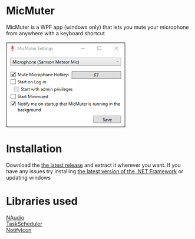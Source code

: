 # MicMuter
MicMuter is a WPF app (windows only) that lets you mute your microphone from anywhere with a keyboard shortcut<br/><br/>
![alt text](https://github.com/cyberrex5/MicMuter/blob/main/screenshots/scr1.png?raw=true)

# Installation
Download the [the latest release](https://github.com/cyberrex5/MicMuter/releases/latest) and extract it wherever you want.
If you have any issues try installing [the latest version of the .NET Framework](https://dotnet.microsoft.com/download/dotnet-framework/thank-you/net48-web-installer) or updating windows

# Libraries used
[NAudio](https://github.com/naudio/NAudio)<br/>
[TaskScheduler](https://github.com/dahall/taskscheduler)<br/>
[NotifyIcon](https://github.com/hardcodet/wpf-notifyicon)
